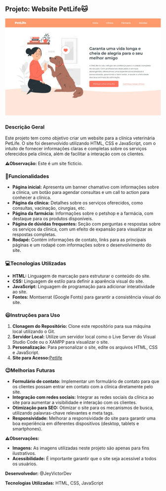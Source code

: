 ## Projeto: Website PetLife🐱

![Imagem do Site Petlife](image.png)

### Descrição Geral
Este projeto tem como objetivo criar um website para a clínica veterinária PetLife. O site foi desenvolvido utilizando HTML, CSS e JavaScript, com o intuito de fornecer informações claras e completas sobre os serviços oferecidos pela clínica, além de facilitar a interação com os clientes.

**⚠️Observação:** Este é um site fícticio.

### 📃Funcionalidades
* **Página inicial:** Apresenta um banner chamativo com informações sobre a clínica, um botão para agendar consultas e um call to action para conhecer a clínica.
* **Página da clínica:** Detalhes sobre os serviços oferecidos, como consultas, vacinação, cirurgias, etc.
* **Página da farmácia:** Informações sobre o petshop e a farmácia, com destaque para os produtos disponíveis.
* **Página de dúvidas frequentes:** Seção com perguntas e respostas sobre os serviços da clínica, com um efeito de expansão para visualizar as respostas completas.
* **Rodapé:** Contém informações de contato, links para as principais páginas e um rodapé com informações sobre o desenvolvimento do site.

### 💻Tecnologias Utilizadas
* **HTML:** Linguagem de marcação para estruturar o conteúdo do site.
* **CSS:** Linguagem de estilo para definir a aparência visual do site.
* **JavaScript:** Linguagem de programação para adicionar interatividade ao site.
* **Fontes:** Montserrat (Google Fonts) para garantir a consistência visual do site.

### 😃Instruções para Uso
1. **Clonagem do Repositório:** Clone este repositório para sua máquina local utilizando o Git.
2. **Servidor Local:** Utilize um servidor local como o Live Server do Visual Studio Code ou o XAMPP para visualizar o site.
3. **Personalização:** Para personalizar o site, edite os arquivos HTML, CSS e JavaScript.
4. **Site para Acesso:**[Petlife](https://petlife-mu.vercel.app/)

### 😉Melhorias Futuras
* **Formulário de contato:** Implementar um formulário de contato para que os clientes possam entrar em contato com a clínica diretamente pelo site.
* **Integração com redes sociais:** Integrar as redes sociais da clínica ao site para aumentar a visibilidade e interação com os clientes.
* **Otimização para SEO:** Otimizar o site para os mecanismos de busca, utilizando palavras-chave relevantes e meta tags.
* **Responsividade:** Melhorar a responsividade do site para garantir uma boa experiência em diferentes dispositivos (desktop, tablets e smartphones).

**⚠️Observações:**
* **Imagens:** As imagens utilizadas neste projeto são apenas para fins ilustrativos.
* **Acessibilidade:** É importante garantir que o site seja acessível a todos os usuários.

**Desenvolvedor:** @JeyVictorDev

**Tecnologias Utilizadas:** HTML, CSS, JavaScript



